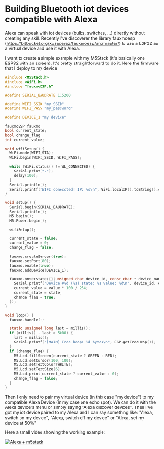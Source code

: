 # Building Bluetooth iot devices compatible with Alexa

Alexa can speak with iot devices (bulbs, switches, ...) directly without creating any skill. Recently I've discoverer the library fauxmoesp (https://bitbucket.org/xoseperez/fauxmoesp/src/master/) to use a ESP32 as a virtual device and use it with Alexa. 

I want to create a simple example with my M5Stack (it's basically one ESP32 with an screen). It's pretty straightforward to do it. 
Here the firmware that I deploy to my device

```c
#include <M5Stack.h>
#include <WiFi.h>
#include "fauxmoESP.h"

#define SERIAL_BAUDRATE 115200

#define WIFI_SSID "my_SSID"
#define WIFI_PASS "my_password"

#define DEVICE_1 "my device"

fauxmoESP fauxmo;
bool current_state;
bool change_flag;
int current_value;

void wifiSetup() {
  WiFi.mode(WIFI_STA);
  WiFi.begin(WIFI_SSID, WIFI_PASS);

  while (WiFi.status() != WL_CONNECTED) {
    Serial.print(".");
    delay(100);
  }
  Serial.println();
  Serial.printf("WIFI coneccted! IP: %s\n", WiFi.localIP().toString().c_str());
}

void setup() {
  Serial.begin(SERIAL_BAUDRATE);
  Serial.println();
  M5.begin();
  M5.Power.begin();

  wifiSetup();

  current_state = false;
  current_value = 0;
  change_flag = false;
  
  fauxmo.createServer(true);
  fauxmo.setPort(80); 
  fauxmo.enable(true);
  fauxmo.addDevice(DEVICE_1);

  fauxmo.onSetState([](unsigned char device_id, const char * device_name, bool state, unsigned char value) { 
    Serial.printf("Device #%d (%s) state: %s value: %d\n", device_id, device_name, state ? "ON" : "OFF", value);
    current_value = value * 100 / 254;
    current_state = state;
    change_flag = true;
  });
}

void loop() {
  fauxmo.handle();

  static unsigned long last = millis();
  if (millis() - last > 5000) {
    last = millis();
    Serial.printf("[MAIN] Free heap: %d bytes\n", ESP.getFreeHeap());
  }
  if (change_flag) {
    M5.Lcd.fillScreen(current_state ? GREEN : RED);
    M5.Lcd.setCursor(100, 100);
    M5.Lcd.setTextColor(WHITE);
    M5.Lcd.setTextSize(6);
    M5.Lcd.print(current_state ? current_value : 0);
    change_flag = false;
  }
}
```

Then I only need to pair my virtual device (in this case "my device") to my compatible Alexa Device (In my case one echo spot). We can do it with the Alexa device's menu or simply saying "Alexa discover devices". Then I've got my iot device paired to my Alexa and I can say something like: "Alexa, switch on my device", "Alexa, switch off my device" or "Alexa, set my device at 50%"

Here a small video showing the working example:

[![Alexa + m5stack](https://img.youtube.com/vi/6XXFPe_Fxlw/0.jpg)](https://www.youtube.com/watch?v=6XXFPe_Fxlw)
